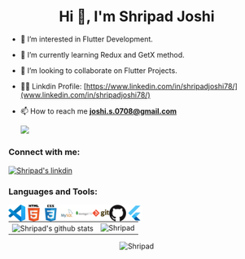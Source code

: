 <!---
runtime-error2905/runtime-error2905 is a ✨ special ✨ repository because its `README.md` (this file) appears on your GitHub profile.
You can click the Preview link to take a look at your changes.
--->

<h1 align="center">Hi 👋, I'm  Shripad Joshi </h1>
<!-- <h2 align="center">"runtime_error_29"</h2> -->

- 👀 I’m interested in Flutter Development.

- 🌱 I’m currently learning Redux and GetX method.

- 💞️ I’m looking to collaborate on Flutter Projects.

- 👨‍💻 Linkdin Profile: [https://www.linkedin.com/in/shripadjoshi78/](www.linkedin.com/in/shripadjoshi78/)

- 📫 How to reach me **joshi.s.0708@gmail.com**

    <img src="https://komarev.com/ghpvc/?username=codeflash3" width=160px/>

<h3 align="left">Connect with me:</h3>
<p align="center">

<a href="https://www.linkedin.com/in/shripadjoshi78/" target="blank"><img align="center" src="https://user-images.githubusercontent.com/54509629/135730249-efac72bc-a6e2-4d31-a693-864bbbc2afac.gif" alt="Shripad's linkdin" height="50" width="50" /></a>

### Languages and Tools:
<div>
<img align="left" alt="Visual Studio Code" width="33px" src="https://raw.githubusercontent.com/github/explore/80688e429a7d4ef2fca1e82350fe8e3517d3494d/topics/visual-studio-code/visual-studio-code.png" />
<img align="left" alt="HTML5" width="33px" src="https://raw.githubusercontent.com/github/explore/80688e429a7d4ef2fca1e82350fe8e3517d3494d/topics/html/html.png" />
<img align="left" alt="CSS3" width="33px" src="https://raw.githubusercontent.com/github/explore/80688e429a7d4ef2fca1e82350fe8e3517d3494d/topics/css/css.png" />
<img align="left" alt="MySQL" width="33px" src="https://raw.githubusercontent.com/github/explore/80688e429a7d4ef2fca1e82350fe8e3517d3494d/topics/mysql/mysql.png" />
<img align="left" alt="MongoDB" width="33px" src="https://raw.githubusercontent.com/github/explore/80688e429a7d4ef2fca1e82350fe8e3517d3494d/topics/mongodb/mongodb.png" />
<img align="left" alt="Git" width="33px" src="https://raw.githubusercontent.com/github/explore/80688e429a7d4ef2fca1e82350fe8e3517d3494d/topics/git/git.png" />
<img align="left" alt="GitHub" width="33px" src="https://raw.githubusercontent.com/github/explore/78df643247d429f6cc873026c0622819ad797942/topics/github/github.png" />
<img align="left" alt="GitHub" width="33px" src="https://raw.githubusercontent.com/github/explore/cebd63002168a05a6a642f309227eefeccd92950/topics/flutter/flutter.png" />
<!-- <img align="left" alt="GitHub" width="33px" src="https://raw.githubusercontent.com/github/explore/78df643247d429f6cc873026c0622819ad797942/topics/github/firebase.png" /> -->
</div>
    
<table>
    <tr>
        <td> <img align="center" src="https://github-readme-stats.vercel.app/api?username=codeflash3&show_icons=true&theme=radical" alt="Shripad's github stats" /> </td>
        <td> <img align="left" src="https://github-readme-stats.vercel.app/api/top-langs/?username=codeflash3&layout=compact&theme=radical" alt="Shripad" /> </td>
    </tr>
</table>

<p align="center"><img src="https://user-images.githubusercontent.com/54509629/135729677-82e1d8b4-5179-4d50-b428-c0413e23d1f2.gif" alt="Shripad" width=400px/></p>

